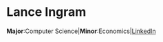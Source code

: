 ---
---
# __Lance Ingram__
__Major__:Computer Science|__Minor__:Economics|[LinkedIn](https://www.linkedin.com/in/lance-ing) 
